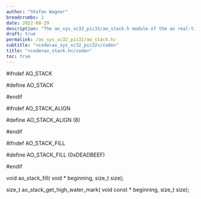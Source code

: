 ```yaml
---
author: "Stefan Wagner"
breadcrumbs: 2
date: 2022-08-29
description: "The ao_sys_xc32_pic32/ao_stack.h module of the ao real-time operating system."
draft: true
permalink: /ao_sys_xc32_pic32/ao_stack.h/ 
subtitle: "<code>ao_sys_xc32_pic32</code>"
title: "<code>ao_stack.h</code>"
toc: true
---
```


#ifndef AO_STACK

#define AO_STACK

#endif

#ifndef AO_STACK_ALIGN

#define AO_STACK_ALIGN                  (8)

#endif

#ifndef AO_STACK_FILL

#define AO_STACK_FILL                   (0xDEADBEEF)

#endif

void    ao_stack_fill(                  void * beginning, size_t size);

size_t  ao_stack_get_high_water_mark(   void const * beginning, size_t size);

